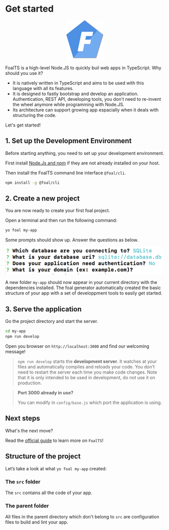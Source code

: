 # Get started

<p align="center">
  <a href="https://foalts.org" target="blank">
    <img src="./logo_400.png" alt="Logo" height="125px"/>
  </a>
</p>

FoalTS is a high-level Node.JS to quickly buil web apps in TypeScript. Why should you use it?
- It is natively written in TypeScript and aims to be used with this language with all its features.
- It is designed to fastly bootstrap and develop an application. Authentication, REST API, developing tools, you don't need to re-invent the wheel anymore while programming with Node.JS.
- Its architecture can support growing app espacially when it deals with structuring the code. 

Let's get started!

## 1. Set up the Development Environment

Before starting anything, you need to set up your development environment.

First install [Node.Js and npm](https://nodejs.org/en/download/) if they are not already installed on your host.

Then install the FoalTS command line interface `@foal/cli`.

```sh
npm install -g @foal/cli
```

## 2. Create a new project

You are now ready to create your first foal project.

Open a terminal and then run the following command:

```sh
yo foal my-app
```

Some prompts should show up. Answer the questions as below.

![Prompts](./cli_prompts.png)

A new folder `my-app` should now appear in your current directory with the dependencies installed. The foal generator automatically created the basic structure of your app with a set of developpment tools to easily get started.

## 3. Serve the application

Go the project directory and start the server.

```sh
cd my-app
npm run develop
```

Open you browser on `http://localhost:3000` and find our welcoming message!

> `npm run develop` starts the **development server**. It watches at your files and automatically compiles and reloads your code. You don’t need to restart the server each time you make code changes. Note that it is only intended to be used in development, do not use it on production. <!-- See the [8. Build and deploy](./guide/8-build-and-deploy.md) section for more details. -->

> **Port 3000 already in use?**
>
> You can modify in `config/base.js` which port the application is using.

## Next steps

What's the next move?

Read the [official guide](./guide/1-introduction.md) to learn more on `FoalTS`!

## Structure of the project

Let’s take a look at what `yo foal my-app` created:

### The `src` folder

The `src` contains all the code of your app.

### The parent folder

All files in the parent directory which don't belong to `src` are configuration files to build and lint your app.